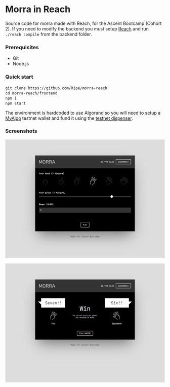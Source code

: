 # Morra in Reach

Source code for morra made with Reach, for the Ascent Bootcamp (Cohort 2). If you need to modify the backend you must setup [Reach](https://docs.reach.sh/quickstart/) and run `./reach compile` from the backend folder.

### Prerequisites

- Git
- Node.js

### Quick start

```
git clone https://github.com/Ripe/morra-reach
cd morra-reach/frontend
npm i
npm start
```

The environment is hardcoded to use Algorand so you will need to setup a [MyAlgo](https://wallet.myalgo.com/) testnet wallet and fund it using the [testnet dispenser](https://bank.testnet.algorand.network/).

### Screenshots

![Screenshot 1](screenshot1.png)

![Screenshot 2](screenshot2.png)